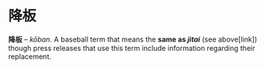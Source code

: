 # 降板

**降板** – _kōban_. A baseball term that means the **same as _jitai_** (see above[link]) though press releases that use this term include information regarding their replacement.
